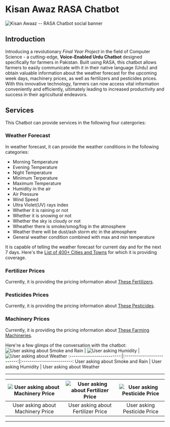 # Kisan Awaz RASA Chatbot

![Kisan Awaaz -- RASA Chatbot social banner](https://github.com/DaudAhmad0303/kisan-awaz-rasa-chatbot-fyp/assets/73556387/0dcff56a-e8d6-4f55-b161-07ff77179f4f)


## Introduction
Introducing a revolutionary *Final Year Project* in the field of Computer Science - a cutting-edge, **Voice-Enabled Urdu Chatbot** designed specifically for farmers in Pakistan. Built using RASA, this chatbot allows farmers to easily communicate with it in their native language (Urdu) and obtain valuable information about the weather forecast for the upcoming week days, machinery prices, as well as fertilizers and pesticides prices. With this innovative technology, farmers can now access vital information conveniently and efficiently, ultimately leading to increased productivity and success in their agricultural endeavors.

## Services
This Chatbot can provide services in the following four catergories:

### Weather Forecast
In weather forecast, it can provide the weather conditions in the following categories:
  - Morning Temperature
  - Evening Temperature
  - Night Temperature
  - Minimum Terperature
  - Maximum Temperature
  - Humidity in the air
  - Air Pressure
  - Wind Speed
  - Ultra Violet(UV) rays index
  - Whether it is raining or not
  - Whether it is snowing or not
  - Whether the sky is cloudy or not
  - Wheather there is smoke/smog/fog in the atmosphere
  - Weather there will be dust/ash storm etc in the atmosphere
  - General weather condition combined with max and min temperature

It is capable of telling the weather forecast for current day and for the next 7 days. Here's the [List of 400+ Cities and Towns](actions/data_for_fuzzy_string/CitiesList490.txt) for which it is providing coverage.

### Fertilizer Prices
Currently, it is providing the pricing information about [These Fertilizers](actions/data_for_fuzzy_string/FertilizersList.txt).

### Pesticides Prices
Currently, it is providing the pricing information about [These Pesticides](actions/data_for_fuzzy_string/PesticidesLists.txt).

### Machinery Prices
Currently, it is providing the pricing information about [These Farming Machineries](actions/data_for_fuzzy_string/MachineryList.txt).

Here're a few glimps of the conversation with the chatbot:
![User asking about Smoke and Rain](https://github.com/DaudAhmad0303/kisan-awaz-rasa-chatbot-fyp/assets/73556387/4d975617-ec2a-42b9-8bc1-18d128642c37) | ![User asking Humidity](https://github.com/DaudAhmad0303/kisan-awaz-rasa-chatbot-fyp/assets/73556387/461c4abd-e377-453d-b40d-69845749f7f8) | ![User asking about Weather](https://github.com/DaudAhmad0303/kisan-awaz-rasa-chatbot-fyp/assets/73556387/fda71e51-d7cf-41ac-9087-4dc4c6f206ab)
:-------------------------:|:-------------------------:|:-------------------------:
User asking about Smoke and Rain       | User asking Humidity       | User asking about Weather

---
![User asking about Machinery Price](https://github.com/DaudAhmad0303/kisan-awaz-rasa-chatbot-fyp/assets/73556387/5f95b014-711a-4a0a-8eea-fcccd0bf8acf) | ![User asking about Fertilizer Price](https://github.com/DaudAhmad0303/kisan-awaz-rasa-chatbot-fyp/assets/73556387/6eebb5d2-5bdd-47f1-a3e3-8cffdb5ea8ea) | ![User asking Pesticide Price](https://github.com/DaudAhmad0303/kisan-awaz-rasa-chatbot-fyp/assets/73556387/2631e989-3090-4862-a586-4ef0127f6806)
:-------------------------:|:-------------------------:|:-------------------------:
User asking about Machinery Price       | User asking about Fertilizer Price       | User asking Pesticide Price

<!--     Uploaded Photoes for Demo in Assessts
![User asking about Smoke and Rain](https://github.com/DaudAhmad0303/kisan-awaz-rasa-chatbot-fyp/assets/73556387/4d975617-ec2a-42b9-8bc1-18d128642c37)
![User asking Humidity](https://github.com/DaudAhmad0303/kisan-awaz-rasa-chatbot-fyp/assets/73556387/461c4abd-e377-453d-b40d-69845749f7f8)
![User asking about Weather](https://github.com/DaudAhmad0303/kisan-awaz-rasa-chatbot-fyp/assets/73556387/fda71e51-d7cf-41ac-9087-4dc4c6f206ab)
![User asking about Machinery Price](https://github.com/DaudAhmad0303/kisan-awaz-rasa-chatbot-fyp/assets/73556387/5f95b014-711a-4a0a-8eea-fcccd0bf8acf)
![User asking about Fertilizer Price](https://github.com/DaudAhmad0303/kisan-awaz-rasa-chatbot-fyp/assets/73556387/6eebb5d2-5bdd-47f1-a3e3-8cffdb5ea8ea)
![User asking Pesticide Price](https://github.com/DaudAhmad0303/kisan-awaz-rasa-chatbot-fyp/assets/73556387/2631e989-3090-4862-a586-4ef0127f6806) -->



<!-- [![Demo](youtu.be/xzHSMCObhH0)](https://abc.com) -->
<!-- <iframe width="560" height="315" src="https://www.youtube.com/embed/xzHSMCObhH0" title="KISAN AWAZ" frameborder="0" allow="accelerometer; autoplay; clipboard-write; encrypted-media; gyroscope; picture-in-picture; web-share" allowfullscreen></iframe> -->

<!-- <iframe width="560" height="315" src="https://www.youtube.com/embed/xzHSMCObhH0" frameborder="0" allowfullscreen></iframe> -->


---


